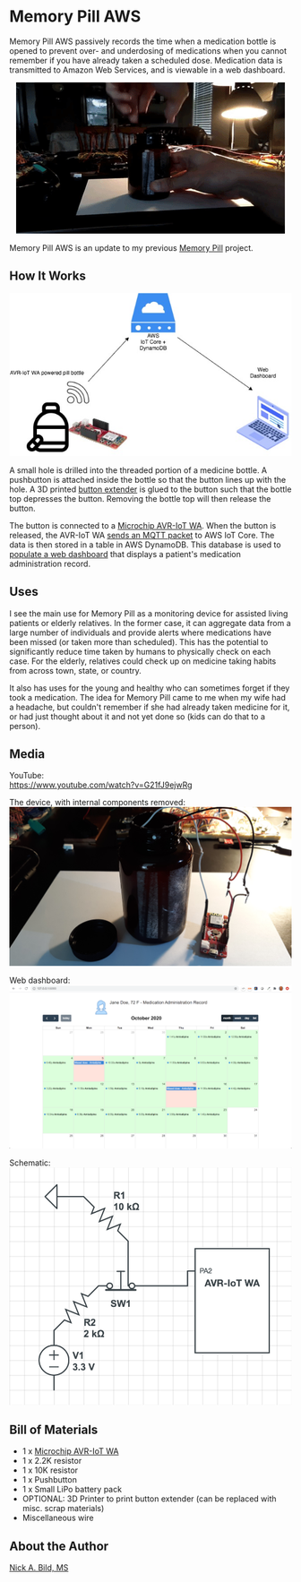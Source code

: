 # Memory Pill AWS

Memory Pill AWS passively records the time when a medication bottle is opened to prevent over- and underdosing of medications when you cannot remember if you have already taken a scheduled dose.  Medication data is transmitted to Amazon Web Services, and is viewable in a web dashboard.

<p align="center">
<img src="https://raw.githubusercontent.com/nickbild/memory_pill_aws/main/media/memory_pill_aws.gif">
</p>

Memory Pill AWS is an update to my previous [Memory Pill](https://github.com/nickbild/memory_pill) project.

## How It Works

<p align="center">
<img src="https://raw.githubusercontent.com/nickbild/memory_pill_aws/main/media/memory_pill_aws_overview.jpg">
</p>

A small hole is drilled into the threaded portion of a medicine bottle.  A pushbutton is attached inside the bottle so that the button lines up with the hole.  A 3D printed [button extender](https://github.com/nickbild/memory_pill/tree/master/3d_models) is glued to the button such that the bottle top depresses the button.  Removing the bottle top will then release the button.

The button is connected to a [Microchip AVR-IoT WA](https://www.microchip.com/Developmenttools/ProductDetails/EV15R70A).  When the button is released, the AVR-IoT WA [sends an MQTT packet](https://github.com/nickbild/memory_pill_aws/tree/main/memory_pill_aws.X) to AWS IoT Core.  The data is then stored in a table in AWS DynamoDB.  This database is used to [populate a web dashboard](https://github.com/nickbild/memory_pill_aws/tree/main/web_calendar) that displays a patient's medication administration record.

## Uses

I see the main use for Memory Pill as a monitoring device for assisted living patients or elderly relatives.  In the former case, it can aggregate data from a large number of individuals and provide alerts where medications have been missed (or taken more than scheduled).  This has the potential to significantly reduce time taken by humans to physically check on each case.  For the elderly, relatives could check up on medicine taking habits from across town, state, or country.

It also has uses for the young and healthy who can sometimes forget if they took a medication.  The idea for Memory Pill came to me when my wife had a headache, but couldn't remember if she had already taken medicine for it, or had just thought about it and not yet done so (kids can do that to a person).

## Media

YouTube:  
https://www.youtube.com/watch?v=G21fJ9ejwRg

The device, with internal components removed:
![memory_pill](https://raw.githubusercontent.com/nickbild/memory_pill_aws/main/media/memory_pill_aws.jpg)

Web dashboard:
![schematic](https://raw.githubusercontent.com/nickbild/memory_pill_aws/main/media/dashboard_sm.png)

Schematic:
![schematic](https://raw.githubusercontent.com/nickbild/memory_pill_aws/main/media/schematic.png)

## Bill of Materials

- 1 x [Microchip AVR-IoT WA](https://www.microchip.com/Developmenttools/ProductDetails/EV15R70A)
- 1 x 2.2K resistor
- 1 x 10K resistor
- 1 x Pushbutton
- 1 x Small LiPo battery pack
- OPTIONAL: 3D Printer to print button extender (can be replaced with misc. scrap materials)
- Miscellaneous wire

## About the Author

[Nick A. Bild, MS](https://nickbild79.firebaseapp.com/#!/)
